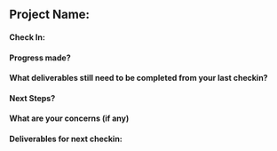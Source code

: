 ## Project Name:

#### Check In:

#### Progress made?

#### What deliverables still need to be completed from your last checkin?

#### Next Steps?

#### What are your concerns (if any)

#### Deliverables for next checkin:

